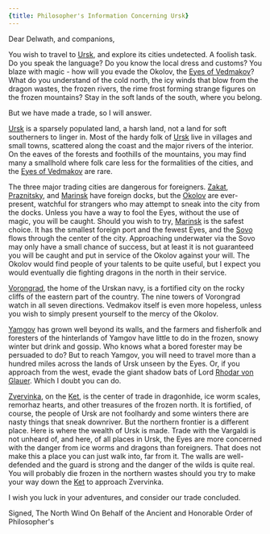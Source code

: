 ```yaml
---
{title: Philosopher's Information Concerning Ursk}
---
```

Dear Delwath, and companions, 

You wish to travel to [Ursk](<../../../gazetteer/northern-green-sea/ursk/ursk.md>), and explore its cities undetected. A foolish task. Do you speak the language? Do you know the local dress and customs? You blaze with magic - how will you evade the Okolov, the [Eyes of Vedmakov](<../../../groups/urskan-magical-organizations/eyes-of-vedmakov.md>)? What do you understand of the cold north, the icy winds that blow from the dragon wastes, the frozen rivers, the rime frost forming strange figures on the frozen mountains? Stay in the soft lands of the south, where you belong.

But we have made a trade, so I will answer. 

[Ursk](<../../../gazetteer/northern-green-sea/ursk/ursk.md>) is a sparsely populated land, a harsh land, not a land for soft southerners to linger in. Most of the hardy folk of [Ursk](<../../../gazetteer/northern-green-sea/ursk/ursk.md>) live in villages and small towns, scattered along the coast and the major rivers of the interior. On the eaves of the forests and foothills of the mountains, you may find many a smallhold where folk care less for the formalities of the cities, and the [Eyes of Vedmakov](<../../../groups/urskan-magical-organizations/eyes-of-vedmakov.md>) are rare.

The three major trading cities are dangerous for foreigners. [Zakat](<../../../gazetteer/northern-green-sea/ursk/zakat.md>), [Praznitsky](<../../../gazetteer/northern-green-sea/ursk/praznitsky.md>), and [Marinsk](<../../../gazetteer/northern-green-sea/ursk/marinsk.md>) have foreign docks, but the [Okolov](<../../../groups/urskan-magical-organizations/eyes-of-vedmakov.md>) are ever-present, watchful for strangers who may attempt to sneak into the city from the docks. Unless you have a way to fool the Eyes, without the use of magic, you will be caught. Should you wish to try, [Marinsk](<../../../gazetteer/northern-green-sea/ursk/marinsk.md>) is the safest choice. It has the smallest foreign port and the fewest Eyes, and the [Sovo](<../../../gazetteer/northern-green-sea/rivers/sovo.md>) flows through the center of the city. Approaching underwater via the Sovo may only have a small chance of success, but at least it is not guaranteed you will be caught and put in service of the Okolov against your will. The Okolov would find people of your talents to be quite useful, but I expect you would eventually die fighting dragons in the north in their service. 

[Vorongrad](<../../../gazetteer/northern-green-sea/ursk/vorongrad.md>), the home of the Urskan navy, is a fortified city on the rocky cliffs of the eastern part of the country. The nine towers of Vorongrad watch in all seven directions. Vedmakov itself is even more hopeless, unless you wish to simply present yourself to the mercy of the Okolov. 

[Yamgov](<../../../gazetteer/northern-green-sea/ursk/yamgov.md>) has grown well beyond its walls, and the farmers and fisherfolk and foresters of the hinterlands of Yamgov have little to do in the frozen, snowy winter but drink and gossip. Who knows what a bored forester may be persuaded to do? But to reach Yamgov, you will need to travel more than a hundred miles across the lands of Ursk unseen by the Eyes. Or, if you approach from the west, evade the giant shadow bats of Lord [Rhodar von Glauer](<../../../people/other-nonhumans/rhodar-von-glauer.md>). Which I doubt you can do. 

[Zvervinka](<../../../gazetteer/northern-green-sea/ursk/zvervinka.md>), on the [Ket](<../../../gazetteer/northern-green-sea/rivers/ket.md>), is the center of trade in dragonhide, ice worm scales, remorhaz hearts, and other treasures of the frozen north. It is fortified, of course, the people of Ursk are not foolhardy and some winters there are nasty things that sneak downriver. But the northern frontier is a different place. Here is where the wealth of Ursk is made. Trade with the Vargaldi is not unheard of, and here, of all places in Ursk, the Eyes are more concerned with the danger from ice worms and dragons than foreigners. That does not make this a place you can just walk into, far from it. The walls are well-defended and the guard is strong and the danger of the wilds is quite real. You will probably die frozen in the northern wastes should you try to make your way down the [Ket](<../../../gazetteer/northern-green-sea/rivers/ket.md>) to approach Zvervinka. 

I wish you luck in your adventures, and consider our trade concluded. 

Signed,
The North Wind
On Behalf of the Ancient and Honorable Order of Philosopher's